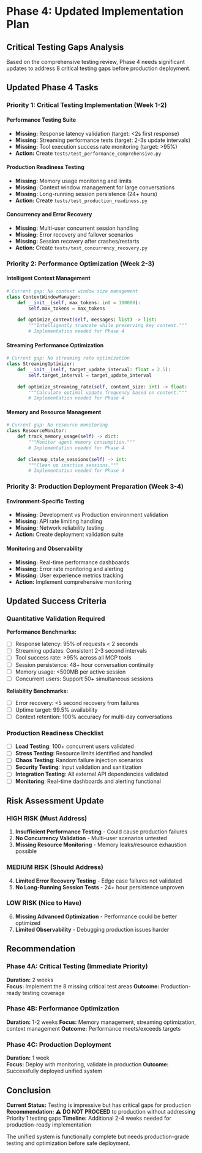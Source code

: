 # Phase 4: Updated Implementation Plan

## Critical Testing Gaps Analysis

Based on the comprehensive testing review, Phase 4 needs significant updates to address 8 critical testing gaps before production deployment.

## Updated Phase 4 Tasks

### Priority 1: Critical Testing Implementation (Week 1-2)

#### **Performance Testing Suite**
- **Missing:** Response latency validation (target: <2s first response)  
- **Missing:** Streaming performance tests (target: 2-3s update intervals)
- **Missing:** Tool execution success rate monitoring (target: >95%)
- **Action:** Create `tests/test_performance_comprehensive.py`

#### **Production Readiness Testing**
- **Missing:** Memory usage monitoring and limits
- **Missing:** Context window management for large conversations  
- **Missing:** Long-running session persistence (24+ hours)
- **Action:** Create `tests/test_production_readiness.py`

#### **Concurrency and Error Recovery**
- **Missing:** Multi-user concurrent session handling
- **Missing:** Error recovery and failover scenarios
- **Missing:** Session recovery after crashes/restarts
- **Action:** Create `tests/test_concurrency_recovery.py`

### Priority 2: Performance Optimization (Week 2-3)

#### **Intelligent Context Management**
```python
# Current gap: No context window size management
class ContextWindowManager:
    def __init__(self, max_tokens: int = 100000):
        self.max_tokens = max_tokens
        
    def optimize_context(self, messages: list) -> list:
        """Intelligently truncate while preserving key context."""
        # Implementation needed for Phase 4
```

#### **Streaming Performance Optimization** 
```python
# Current gap: No streaming rate optimization
class StreamingOptimizer:
    def __init__(self, target_update_interval: float = 2.5):
        self.target_interval = target_update_interval
        
    def optimize_streaming_rate(self, content_size: int) -> float:
        """Calculate optimal update frequency based on content."""
        # Implementation needed for Phase 4
```

#### **Memory and Resource Management**
```python
# Current gap: No resource monitoring
class ResourceMonitor:
    def track_memory_usage(self) -> dict:
        """Monitor agent memory consumption."""
        # Implementation needed for Phase 4
        
    def cleanup_stale_sessions(self) -> int:
        """Clean up inactive sessions.""" 
        # Implementation needed for Phase 4
```

### Priority 3: Production Deployment Preparation (Week 3-4)

#### **Environment-Specific Testing**
- **Missing:** Development vs Production environment validation
- **Missing:** API rate limiting handling
- **Missing:** Network reliability testing
- **Action:** Create deployment validation suite

#### **Monitoring and Observability**
- **Missing:** Real-time performance dashboards
- **Missing:** Error rate monitoring and alerting
- **Missing:** User experience metrics tracking
- **Action:** Implement comprehensive monitoring

## Updated Success Criteria

### Quantitative Validation Required

**Performance Benchmarks:**
- [ ] Response latency: 95% of requests < 2 seconds
- [ ] Streaming updates: Consistent 2-3 second intervals  
- [ ] Tool success rate: >95% across all MCP tools
- [ ] Session persistence: 48+ hour conversation continuity
- [ ] Memory usage: <500MB per active session
- [ ] Concurrent users: Support 50+ simultaneous sessions

**Reliability Benchmarks:**
- [ ] Error recovery: <5 second recovery from failures
- [ ] Uptime target: 99.5% availability
- [ ] Context retention: 100% accuracy for multi-day conversations

### Production Readiness Checklist

- [ ] **Load Testing**: 100+ concurrent users validated
- [ ] **Stress Testing**: Resource limits identified and handled
- [ ] **Chaos Testing**: Random failure injection scenarios  
- [ ] **Security Testing**: Input validation and sanitization
- [ ] **Integration Testing**: All external API dependencies validated
- [ ] **Monitoring**: Real-time dashboards and alerting functional

## Risk Assessment Update

### HIGH RISK (Must Address)
1. **Insufficient Performance Testing** - Could cause production failures
2. **No Concurrency Validation** - Multi-user scenarios untested  
3. **Missing Resource Monitoring** - Memory leaks/resource exhaustion possible

### MEDIUM RISK (Should Address)
4. **Limited Error Recovery Testing** - Edge case failures not validated
5. **No Long-Running Session Tests** - 24+ hour persistence unproven

### LOW RISK (Nice to Have)  
6. **Missing Advanced Optimization** - Performance could be better optimized
7. **Limited Observability** - Debugging production issues harder

## Recommendation

### Phase 4A: Critical Testing (Immediate Priority)
**Duration:** 2 weeks  
**Focus:** Implement the 8 missing critical test areas
**Outcome:** Production-ready testing coverage

### Phase 4B: Performance Optimization  
**Duration:** 1-2 weeks
**Focus:** Memory management, streaming optimization, context management
**Outcome:** Performance meets/exceeds targets

### Phase 4C: Production Deployment
**Duration:** 1 week  
**Focus:** Deploy with monitoring, validate in production
**Outcome:** Successfully deployed unified system

## Conclusion

**Current Status:** Testing is impressive but has critical gaps for production
**Recommendation:** ⚠️ **DO NOT PROCEED** to production without addressing Priority 1 testing gaps
**Timeline:** Additional 2-4 weeks needed for production-ready implementation

The unified system is functionally complete but needs production-grade testing and optimization before safe deployment.